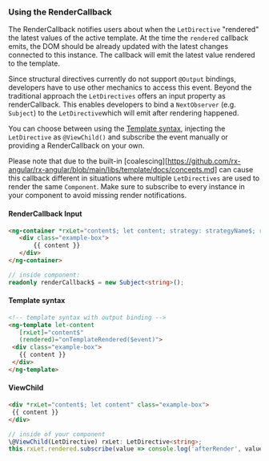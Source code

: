 ### Using the RenderCallback
 The RenderCallback notifies users about when the `LetDirective` "rendered" the latest values of the
 active template.
 At the time the `rendered` callback emits, the DOM should be already updated with the latest changes connected
 to this instance.
 The callback will emit the latest value rendered to the template.
 
 Since structural directives currently do not support `@Output` bindings, developers have to use other mechanics
 to access this event.
 Beyond the traditional approach the `LetDirectives` offers an input property as renderCallback.
 This enables developers to bind a `NextObserver` (e.g. `Subject`) to the `LetDirective`which will emit after
 rendering happened.
 
 You can choose between using the [Template syntax](https://angular.io/guide/template-syntax), injecting the
 `LetDirective` as `@ViewChild()` and subscribe the event manually or providing a RenderCallback on your own.
 
 Please note that due to the built-in
   [coalescing][https://github.com/rx-angular/rx-angular/blob/main/libs/template/docs/concepts.md] can cause this
   callback different in situations where multiple `LetDirectives` are used to render the same
 `Component`. Make sure to subscribe to every instance in your component to avoid missing render
 notifications.
 
 #### RenderCallback Input
 ```html
 <ng-container *rxLet="content$; let content; strategy: strategyName$; renderCallback: renderCallback$">
    <div class="example-box">
        {{ content }}
    </div>
 </ng-container>
 ```
 ```ts
 // inside component:
 readonly renderCallback$ = new Subject<string>();
 ```
 #### Template syntax
 ```html
 <!-- template syntax with output binding -->
 <ng-template let-content
    [rxLet]="content$"
    (rendered)="onTemplateRendered($event)">
  <div class="example-box">
    {{ content }}
  </div>
 </ng-template>
 ```
 #### ViewChild
 ```html
 <div *rxLet="content$; let content" class="example-box">
  {{ content }}
 </div>
 ```
 ```ts
 // inside of your component
 \@ViewChild(LetDirective) rxLet: LetDirective<string>;
 this.rxLet.rendered.subscribe(value => console.log('afterRender', value));
 ```
